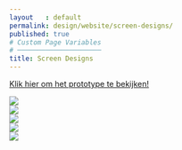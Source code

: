 ```yaml
---
layout   : default
permalink: design/website/screen-designs/
published: true
# Custom Page Variables
# ─────────────────────
title: Screen Designs
---
```

<a href="https://xd.adobe.com/view/d5bf72ec-0610-4422-76a7-79fb49eecf51-a38e/?hints=off" target="_blank">Klik hier om het prototype te bekijken!</a>

<div class="row">
    <div class="col-12 text-center"> 
        <img class="promosite" src="{{ site.baseurl }}/assets/img/promosite.jpg">
    </div>
    <div class="col-12 text-center"> 
        <img class="promosite1" src="{{ site.baseurl }}/assets/img/promosite1.jpg">
    </div>
    <div class="col-12 text-center"> 
        <img class="promosite1" src="{{ site.baseurl }}/assets/img/promosite2.jpg">
    </div>
    <div class="col-12 text-center"> 
        <img class="promosite1" src="{{ site.baseurl }}/assets/img/promosite3.jpg">
    </div>
    <div class="col-12 text-center"> 
        <img class="promosite1" src="{{ site.baseurl }}/assets/img/promosite4.jpg">
    </div>
</div>